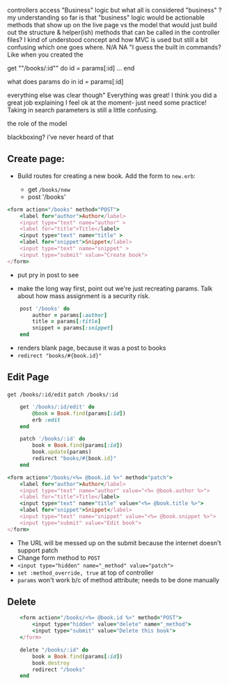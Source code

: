 controllers access "Business" logic but what all is considered "business" ? my understanding so far is that "business" logic would be actionable methods that show up on the live page vs the model that would just build out the structure & helper(ish) methods that can be called in the controller files? 
I kind of understood concept and how MVC is used but still a bit confusing which one goes where.
N/A
NA
"I guess the built in commands? Like when you created the 

get ""/books/:id"" do 
      id = params[:id]
      ... 
end

what does params do in id = params[:id]

everything else was clear though"
Everything was great!
I think you did a great job explaining
I feel ok at the moment- just need some practice!
Taking in search parameters is still a little confusing.  

the role of the model

blackboxing? i've never heard of that


## Create page:


- Build routes for creating a new book.  Add the form to `new.erb`:

    - get `/books/new`
    - post '/books'

```rb
<form action="/books" method="POST">
    <label for="author">Author</label>
    <input type="text" name="author" >
    <label for="title">Title</label>
    <input type="text" name="title" >
    <label for="snippet">Snippet</label>
    <input type="text" name="snippet" >
    <input type="submit" value="Create book">
</form>
```

- put pry in post to see

- make the long way first, point out we're just recreating params.  Talk about how mass assignment is a security risk.
```rb
    post '/books' do 
        author = params[:author]
        title = params[:title]
        snippet = params[:snippet]
    end
```

- renders blank page, because it was a post to books
- `redirect "books/#{book.id}"`


## Edit Page

`get /books/:id/edit`
`patch /books/:id`

```rb
    get '/books/:id/edit' do
        @book = Book.find(params[:id])
        erb :edit
    end

    patch '/books/:id' do
        book = Book.find(params[:id])
        book.update(params)
        redirect "books/#{book.id}"
    end
```
```rb
<form action="/books/<%= @book.id %>" method="patch">
    <label for="author">Author</label>
    <input type="text" name="author" value="<%= @book.author %>">
    <label for="title">Title</label>
    <input type="text" name="title" value="<%= @book.title %>">
    <label for="snippet">Snippet</label>
    <input type="text" name="snippet" value="<%= @book.snippet %>">
    <input type="submit" value="Edit book">
</form>
```

- The URL will be messed up on the submit because the internet doesn't support patch
- Change form method to `POST`
- `<input type="hidden" name="_method" value="patch">`
- `set :method_override, true` at top of controller
- `params` won't work b/c of method attribute; needs to be done manually

## Delete

```rb
    <form action="/books/<%= @book.id %>" method="POST">
        <input type="hidden" value="delete" name="_method">
        <input type="submit" value="Delete this book">
    </form>
```

```rb
    delete "/books/:id" do
        book = Book.find(params[:id])
        book.destroy
        redirect "/books"
    end
```
